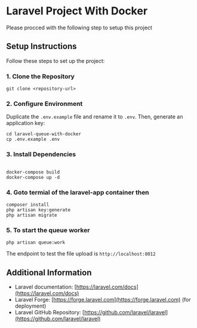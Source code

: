# Laravel Project With Docker

Please procced with the following step to setup this project

## Setup Instructions

Follow these steps to set up the project:

### 1. Clone the Repository

```
git clone <repository-url>
```
### 2. Configure Environment

Duplicate the `.env.example` file and rename it to `.env`. Then, generate an application key:

```
cd laravel-queue-with-docker
cp .env.example .env
```

### 3. Install Dependencies

```

docker-compose build
docker-compose up -d
```



### 4. Goto termial of the laravel-app container then

```
composer install
php artisan key:generate
php artisan migrate

```
### 5. To start the queue worker

```
php artisan queue:work

```

The endpoint to test the file upload is  `http://localhost:8012` 

## Additional Information

- Laravel documentation: [https://laravel.com/docs](https://laravel.com/docs)
- Laravel Forge: [https://forge.laravel.com](https://forge.laravel.com) (for deployment)
- Laravel GitHub Repository: [https://github.com/laravel/laravel](https://github.com/laravel/laravel)
